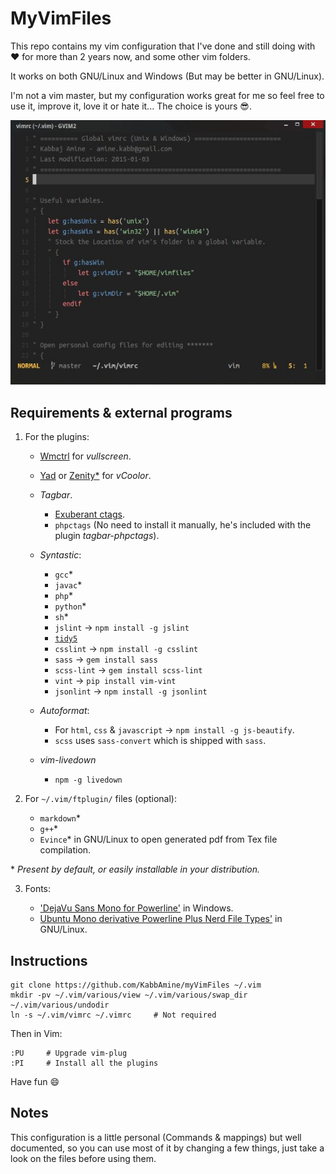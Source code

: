 # MyVimFiles

This repo contains my vim configuration that I've done and still doing with :heart: for more than 2 years now, and some other vim folders.

It works on both GNU/Linux and Windows (But may be better in GNU/Linux).

I'm not a vim master, but my configuration works great for me so feel free to use it, improve it, love it or hate it... The choice is yours :sunglasses:.

![My vim](.img/myVim.jpg)

## Requirements & external programs

1. For the plugins:
	
	- [Wmctrl](http://tomas.styblo.name/wmctrl/) for *vullscreen*.

	- [Yad](http://sourceforge.net/projects/yad-dialog/) or [Zenity*](https://wiki.gnome.org/action/show/Projects/Zenity) for *vCoolor*.

	- *Tagbar*.

		- [Exuberant ctags](http://ctags.sourceforge.net/).
		- `phpctags` (No need to install it manually, he's included with the plugin *tagbar-phpctags*).

	- *Syntastic*:

		- `gcc`*
		- `javac`*
		- `php`*
		- `python`*
		- `sh`*
		- `jslint`    ->  `npm install -g jslint`
		- [`tidy5`](https://github.com/htacg/tidy-html5)
		- `csslint`   -> `npm install -g csslint`
		- `sass`      -> `gem install sass`
		- `scss-lint` -> `gem install scss-lint`
		- `vint`      -> `pip install vim-vint`
		- `jsonlint`  -> `npm install -g jsonlint`

	- *Autoformat*:
		
		- For `html`, `css` & `javascript` -> `npm install -g js-beautify`.
		- `scss` uses `sass-convert` which is shipped with `sass`.
	
	- *vim-livedown*

		- `npm -g livedown`

2. For `~/.vim/ftplugin/` files (optional):
	- `markdown`*
	- `g++`*
	- `Evince`* in GNU/Linux to open generated pdf from Tex file compilation.

\* *Present by default, or easily installable in your distribution.*

3. Fonts:

	- ['DejaVu Sans Mono for Powerline'](https://github.com/powerline/fonts) in Windows.
	- [Ubuntu Mono derivative Powerline Plus Nerd File Types'](https://github.com/ryanoasis/nerd-filetype-glyphs-fonts-patcher) in GNU/Linux.

## Instructions

```
git clone https://github.com/KabbAmine/myVimFiles ~/.vim
mkdir -pv ~/.vim/various/view ~/.vim/various/swap_dir ~/.vim/various/undodir
ln -s ~/.vim/vimrc ~/.vimrc		# Not required
```

Then in Vim:

```
:PU		# Upgrade vim-plug
:PI		# Install all the plugins
```
Have fun :smile:

## Notes

This configuration is a little personal (Commands & mappings) but well documented, so you can use most of it by changing a few things, just take a look on the files before using them.
